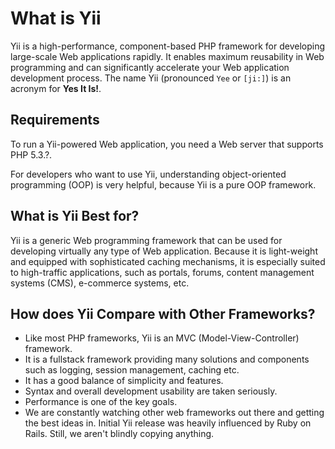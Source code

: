 What is Yii
===========

Yii is a high-performance, component-based PHP framework for developing
large-scale Web applications rapidly. It enables maximum reusability in Web
programming and can significantly accelerate your Web application development
process. The name Yii (pronounced `Yee` or `[ji:]`) is an acronym for
**Yes It Is!**.


Requirements
------------

To run a Yii-powered Web application, you need a Web server that supports
PHP 5.3.?.

For developers who want to use Yii, understanding object-oriented
programming (OOP) is very helpful, because Yii is a pure OOP framework.


What is Yii Best for?
---------------------

Yii is a generic Web programming framework that can be used for developing
virtually any type of Web application.  Because it is light-weight and
equipped with sophisticated caching mechanisms, it is especially suited
to high-traffic applications, such as portals, forums, content
management systems (CMS), e-commerce systems, etc.


How does Yii Compare with Other Frameworks?
-------------------------------------------

- Like most PHP frameworks, Yii is an MVC (Model-View-Controller) framework.
- It is a fullstack framework providing many solutions and components such as logging, session management, caching etc.
- It has a good balance of simplicity and features.
- Syntax and overall development usability are taken seriously.
- Performance is one of the key goals.
- We are constantly watching other web frameworks out there and getting the best ideas in. Initial Yii release was heavily
  influenced by Ruby on Rails. Still, we aren't blindly copying anything.
